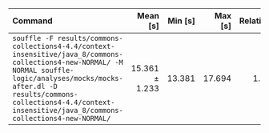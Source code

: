 | Command | Mean [s] | Min [s] | Max [s] | Relative |
|:---|---:|---:|---:|---:|
| `souffle -F results/commons-collections4-4.4/context-insensitive/java_8/commons-collections4-new-NORMAL/ -M NORMAL souffle-logic/analyses/mocks/mocks-after.dl -D results/commons-collections4-4.4/context-insensitive/java_8/commons-collections4-new-NORMAL/` | 15.361 ± 1.233 | 13.381 | 17.694 | 1.00 |
